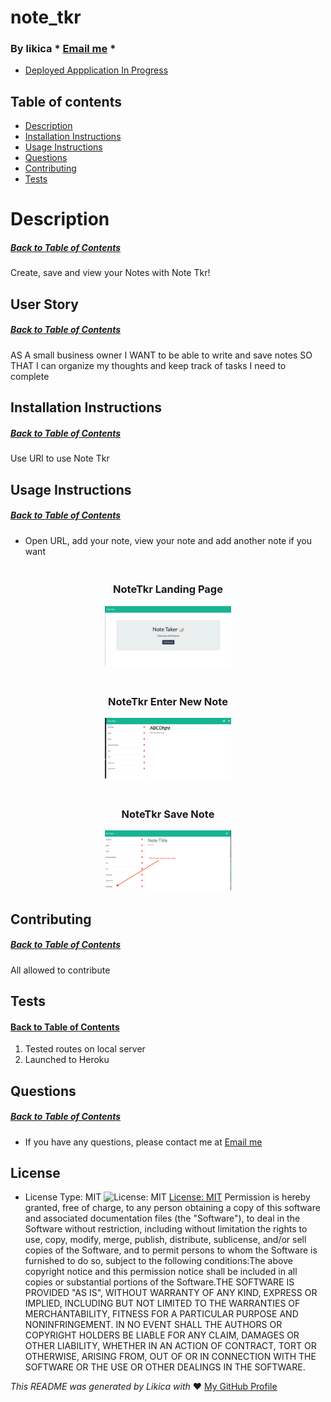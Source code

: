 # note_tkr
  ### By likica * [Email me](mailto:fahrija_wyroski@live.com) * 
  * [Deployed Appplication In Progress](https://likicanotetkr.herokuapp.com/)
 
  ## Table of contents
  * [Description](#Description)
  * [Installation Instructions](#installation-Instructions)
  * [Usage Instructions](#Usage-Instructions)
  * [Questions](#Questions)
  * [Contributing](#Contributing)
  * [Tests](#Tests)
 
  # Description
  ##### [Back to Table of Contents](#Table-of-Contents)
  Create, save and view your Notes with Note Tkr!

  ## User Story
  ##### [Back to Table of Contents](#Table-of-Contents)
  AS A small business owner I WANT to be able to write and save notes SO THAT I can organize my thoughts and keep track of tasks I need to complete

  ## Installation Instructions
  ##### [Back to Table of Contents](#Table-of-Contents)
  Use URl to use Note Tkr

  ## Usage Instructions
  ##### [Back to Table of Contents](#Table-of-Contents)
* Open URL, add your note, view your note and add another note if you want

<h3 align="center" width="100%">
 <br>NoteTkr Landing Page</br>
<p align="center" width="100%">
    <img src="public/assets/images/NoteTkr_lp.png" width="40%"/>
     <h3 align="center" width="100%">
 <br>NoteTkr Enter New Note</br>
<p align="center" width="100%">
    <img src="public/assets/images/newNote.png" width="40%"/>
     <h3 align="center" width="100%">
 <br>NoteTkr Save Note</br>
<p align="center" width="100%">
    <img src="public/assets/images/savedNote.png" width="40%"/>

  ## Contributing
  ##### [Back to Table of Contents](#Table-of-Contents)
  All allowed to contribute

  ## Tests
  #### [Back to Table of Contents](#Table-of-Contents)
  1. Tested routes on local server
  2. Launched to Heroku

  ## Questions
  ##### [Back to Table of Contents](#Table-of-Contents)
  * If you have any questions, please contact me at 
  [Email me](mailto:fahrija_wyroski@live.com)

  ## License 
  * License Type: MIT
    ![License: MIT](https://img.shields.io/badge/License-MIT-green.svg)
    [License: MIT](https://opensource.org/licenses/MIT)
    Permission is hereby granted, free of charge, to any person obtaining a copy of this software and associated documentation files (the "Software"), to deal in the Software without restriction, including without limitation the rights to use, copy, modify, merge, publish, distribute, sublicense, and/or sell copies of the Software, and to permit persons to whom the Software is furnished to do so, subject to the following conditions:The above copyright notice and this permission notice shall be included in all copies or substantial portions of the Software.THE SOFTWARE IS PROVIDED "AS IS", WITHOUT WARRANTY OF ANY KIND, EXPRESS OR IMPLIED, INCLUDING BUT NOT LIMITED TO THE WARRANTIES OF MERCHANTABILITY, FITNESS FOR A PARTICULAR PURPOSE AND NONINFRINGEMENT. IN NO EVENT SHALL THE AUTHORS OR COPYRIGHT HOLDERS BE LIABLE FOR ANY CLAIM, DAMAGES OR OTHER LIABILITY, WHETHER IN AN ACTION OF CONTRACT, TORT OR OTHERWISE, ARISING FROM, OUT OF OR IN CONNECTION WITH THE SOFTWARE OR THE USE OR OTHER DEALINGS IN THE SOFTWARE.


  _This README was generated by Likica with_ ❤️ [My GitHub Profile](https://github.com/likica)
 
  